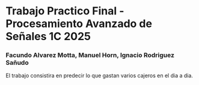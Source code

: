 # Trabajo Practico Final - Procesamiento Avanzado de Señales 1C 2025
### Facundo Alvarez Motta, Manuel Horn, Ignacio Rodriguez Sañudo

El trabajo consistira en predecir lo que gastan varios cajeros en el dia a dia.
